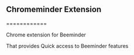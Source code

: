 ## Chromeminder Extension
============

Chrome extension for Beeminder

That provides Quick access to Beeminder features
